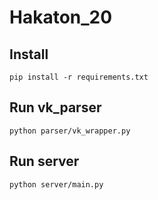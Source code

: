 # Hakaton_20

## Install 
`pip install -r requirements.txt`

## Run vk_parser
`python parser/vk_wrapper.py`

## Run server
`python server/main.py`